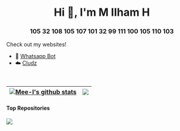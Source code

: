 <h1 align="center">Hi 👋, I'm M Ilham H</h1>
<h3 align="center">105 32 108 105 107 101 32 99 111 100 105 110 103</h3>
Check out my websites! 
<ul>
  <li>
    🤖 <a href="https://bot.ancloud.my.id/">Whatsapp Bot</a>
  </li>
  <li>
    ☁️ <a href="https://cludz.net/">Cludz</a>
  </li>
</ul>
<br>

| <a href="https://github.com/mee-i"><img align="center" src="https://github-readme-stats.vercel.app/api?username=mee-i&show_icons=true&include_all_commits=true&theme=vue&hide_border=true" alt="Mee-I's github stats" /></a> | <a href="https://github.com/mee-i"><img align="center" src="https://github-readme-stats.vercel.app/api/top-langs/?username=mee-i&layout=compact&theme=vue&hide_border=true" /></a> |
| ------------- | ------------- |

#### Top Repositories
<a href="https://github.com/mee-i/whatsapp-bot">
  <img align="center" src="https://github-readme-stats.vercel.app/api/pin/?username=mee-i&repo=whatsapp-bot&theme=vue" />
</a>
